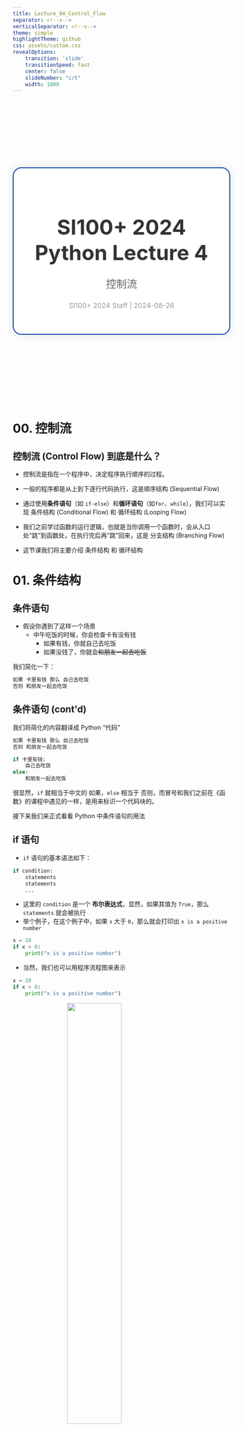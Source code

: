 ```yaml
---
title: Lecture_04_Control_Flow
separator: <!--s-->
verticalSeparator: <!--v-->
theme: simple
highlightTheme: github
css: assets/custom.css
revealOptions:
    transition: 'slide'
    transitionSpeed: fast
    center: false
    slideNumber: "c/t"
    width: 1000
---
```



<div style="display: flex; justify-content: center; align-items: center; height: 700px;">
  <div style="text-align: center; padding: 40px; background-color: white; border: 2px solid rgb(0, 63, 163); border-radius: 20px; box-shadow: 0 0 20px rgba(0,0,0,0.1);">
    <h1 style="font-size: 48px; font-weight: bold; margin-bottom: 20px; color: #333;">SI100+ 2024 Python Lecture 4</h1>
    <p style="font-size: 24px; color: #666;">控制流</p>
    <p style="font-size: 16px; color: #999; margin-top: 20px;">SI100+ 2024  Staff | 2024-08-26</p>
  </div>
</div>

<!--s-->

# 00. 控制流

<!--v-->

## 控制流 (Control Flow) 到底是什么？

- 控制流是指在一个程序中，决定程序执行顺序的过程。

- 一般的程序都是从上到下逐行代码执行，这是顺序结构 (Sequential Flow)

- 通过使用**条件语句**（如 `if-else`）和**循环语句**（如`for`、`while`），我们可以实现 条件结构 (Conditional Flow) 和 循环结构 (Looping Flow)

- 我们之前学过函数的运行逻辑，也就是当你调用一个函数时，会从入口处“跳”到函数处，在执行完后再“跳”回来，这是 分支结构 (Branching Flow)

- 这节课我们将主要介绍 条件结构 和 循环结构

<!--s-->

# 01. 条件结构

<!--v-->

## 条件语句

- 假设你遇到了这样一个场景
    - 中午吃饭的时候，你会检查卡有没有钱
        - 如果有钱，你就自己去吃饭
        - 如果没钱了，你就会~~和朋友一起去吃饭~~

我们简化一下： 

```txt
如果 卡里有钱 那么 自己去吃饭
否则 和朋友一起去吃饭
``` 

<!--v-->

## 条件语句 (cont'd)

我们将简化的内容翻译成 Python “代码”

```txt
如果 卡里有钱 那么 自己去吃饭
否则 和朋友一起去吃饭
```

```py []
if 卡里有钱:
    自己去吃饭
else:
    和朋友一起去吃饭
```

很显然，`if` 就相当于中文的 如果，`else` 相当于 否则，而冒号和我们之前在《函数》的课程中遇见的一样，是用来标识一个代码块的。

接下来我们来正式看看 Python 中条件语句的用法

<!--v-->

## if 语句

- `if` 语句的基本语法如下：

```python
if condition: 
    statements
    statements
    ...
```

- 这里的 `condition` 是一个 **布尔表达式**，显然，如果其值为 `True`，那么` statements` 就会被执行
- 举个例子，在这个例子中，如果 `x` 大于 `0`，那么就会打印出 `x is a positive number`

```py [0|1|2|3]
x = 10
if x > 0:
    print("x is a positive number")
```

<!--v-->

- 当然，我们也可以用程序流程图来表示

```py
x = 10
if x > 0:
    print("x is a positive number")
```

<img src="./images/if.png" width="50%" style="display: block; margin: 0 auto;"/>

<!--v-->

## `if-else` 语句

- `if-else` 语句的基本语法如下：

```python
if condition:
    statement1
else:
    statement2
```

- 如果 `condition` 为 `True`，那么执行 `statement1`，否则执行 `statement2`。
- 例如，下面这个例子，因为 `x`不大于 `0`，所以会打印出 `x is not a positive number`

```py [0|1|2|4|5]
x = -10
if x > 0:
    print("x is a positive number")
else:
    print("x is not a positive number")
```

<!--v-->

- 同样也可以用流程图表示

```py []
x = -10
if x > 0:
    print("x is a positive number")
else:
    print("x is not a positive number")
```

<img src="./images/if_else.png" width="80%" style="display: block; margin: 0 auto;"/>

<!--v-->

- 倘若别的情况需要考虑呢？畅想一下下列情况

```py
如果 学生卡有钱 那么
    自己去食堂吃饭
或者 虽然卡里没钱，但有现金
    去全家买个方便面
否则
    找个同学一起吃
```

我们同样可以写出这样的代码：

```py []
if 学生卡有钱:
    去食堂吃饭
elif 有现金:
    去全家买方便面
else:
    找个同学一起吃
```

可见，这个 `elif` 蕴含了一个 “如果上面的（都）不满足，但是满足紧挨着的这个条件” 的意思，那我们来介绍一下 `if-elif-else` 语句吧

<!--v-->

## `if-elif-else` 语句

- `if-elif-else` 语句的基本语法如下：

```py
if condition1:
    statement1
elif condition2:
    statement2
elif condition3:
    statement3
...
else:
    statementN
```

注意，**可以有多个 `elif` 部分，也可以不包含 `else` 部分**

每个 `elif` 后面都跟着一个条件和相应的语句。如果 `condition1` 为 `True`，执行 `statement1`；否则，检查 `condition2`，如果为 `True`，执行 `statement2`；同理，直到最后，如果所有的条件都不为 `True`，执行 `statementN`.

<!--v-->

- 举个例子

```py [0|1|2|4|6|7|0]
x = 0
if x > 0:
    print("x is a positive number")
elif x < 0:
    print("x is a negative number")
else:
    print("x is zero")
```

- 如果中间的条件被满足，则不会进行接下来的比较了（哪怕条件满足）

```py [0|1|2|4|5|0]
x = 0
if x > 1:
    print("x > 1")
elif x < 1:
    print("x < 1")
elif x == 0:
    print("x is zero")
```

- 是不是有点类似 布尔表达式 中的 短路？

<!--v-->

## Nested `if`-statements 嵌套

- `if`、`elif` 和 `else` 主体中的所有语句也可以是条件语句，他们可以层层叠加，组成非常复杂的 `if` 网络（但是千万不要在实践中这么做！！！）

<img src="./images/image.png" width="70%" style="display: block; margin: 0 auto;"/>

<!--v-->

- 下面来看一个简单的例子

<div style="column-count: 2">

```py [0|1|2|4|5|7|9|10|0]
x = 50
if x < 2:
    print('Small')
else:
    if x < 10:
        print('Medium')
    elif x < 20:
        print('Big')
    elif x < 100:
        print('Huge')
    else:
        print('Ginormous')
```


<img src="./images/image-4.png" width="100%" style="display: block; margin: 0 auto;"/>

</div>

<!--v-->

- 但是并不建议你这么写，我们完全可以让他变得更加简单 (`else + if => elif`)

<div style="display: flex; align-items: center; justify-content: center;margin: 2vh;">

```py [0|3-4]
if x < 2:
    print('Small')
else:
    if x < 10:
        print('Medium')
    elif x < 20:
        print('Big')
    elif x < 100:
        print('Huge')
    else:
        print('Ginormous')
``` 
<!-- .element: style="margin: 1vh" -->

```py [0|3]
if x < 2:
    print('Small')
elif x < 10:
    print('Medium')
elif x < 20:
    print('Big')
elif x < 100:
    print('Huge')
else:
    print('Ginormous')
```
<!-- .element: style="margin: 1vh" -->

</div>

<!--v-->

## Example:

- 【2024 四川内江高三一模】如图是一个电子元件在处理数据时的流程图：

<img src="./images/image-10.png" width="70%" style="display: block; margin: 0 auto;"/>

```py []
def f(x):
    if x >= 1:
        y1 = x + 2
        return y1 ** 2
    else: # 写成 elif x < 1: 也可以，但没必要
        y2 = x ** 2
        return y2 + 2

x = int(input("请输入 x"))
print(f(x))
```

<!--v-->

## Example: 登机判断

```py []
def fly():
    ticket = int(input("是否购买机票（0-未购买 1-购买）"))
    safety = int(input("是否通过安检（0-未通过 1-通过）"))
    
    if ticket == 1 and safety == 1:
        print("请登机")
    elif ticket == 1 and safety != 1:
        print("未通过安检，不能登机")
    else:
        print("没有机票不能登机")
```

<!--s-->

# 02. 更多类型！列表、元组与字典

<!--v-->

## 列表 (`list`)

- 创建列表
    - `empty_list = []`
    - `fruits = ['apple', 'banana', 'cherry']`
    - 元素用 `,` 分隔

- 访问列表中的元素
    - 列表中可能有多个元素，我们用 **下标/索引** (index) 来访问
    - `fruits[1] = ?`: 索引从 `0` 开始

- 修改特定元素
    - `fruits[1] = 'blueberry'`

- 追加元素
    - 在末尾添加：`fruits.append('date')`

<!--v-->
## 列表 (`list`) (cont'd)

- 删除元素
    - 删除指定元素 `fruits.remove('banana')`
    - 删除指定索引的元素 `del fruits[1]`
    - 移除（并返回）最后一个元素 `last_fruit = fruits.pop()`

- 切片 (slide)
    - `fruits[from:to:step]`

- 长度
    - 获取列表中元素个数 `length = len(fruits)`

* operator运算符

  * '+' 可以连接两个 list `fruits + ['apple', 'banana']`


<!--v-->


## List

### Nested list 嵌套列表

* 我们可以在 `list` 中嵌套其他 `list`

* `matrix = [[1, 2, 3], [4, 5, 6]]` (二维列表)

<!--v-->

## 元组 (`Tuple`)

* Python 的元组与列表类似，**不同之处在于元组的元素不能修改**。

* 元组使用小括号，列表使用方括号。

* 元组创建很简单，只需要在括号中添加元素，并使用逗号隔开即可。

```python []
tup1 = ('physics', 'chemistry', 1997, 2000)
tup2 = (1, 2, 3, 4, 5 )
tup3 = (50,) # 元组中只包含一个元素时，需要在元素后面添加逗号
```

* 访问方法和list相同，只是元组中的元素值是不允许修改的。

<!--v-->

## 集合 (`Set`)

* 集合是一个无序的不重复元素序列。

* 集合中的元素不会重复，并且可以进行交集、并集、差集等常见的集合操作

* 可以使用大括号 { } 创建集合，元素之间用逗号 , 分隔， 或者也可以使用 `set()` 函数创建集合

```python []
set1 = {1, 2, 3, 4}            # 直接使用大括号创建集合
set2 = set([4, 5, 6, 7])      # 使用 set() 函数从列表创建集合
```

<!--v-->

## 区分python中的四种集合数据类型

### （列表，元组，集合，字典）

1. 列表（List）：有序，可更改，可以有重复的成员

2. 元组（tuple）：有序，不可更改，可以有重复的成员

3. 集合（set）：无序，无索引，没有重复的成员。

4. 字典 （Dictionary）：无序，可更改，有索引，没有重复的成员(见末尾)

<!--s-->

# 03.循环语句

<!--v-->

## 循环

- 简单来说，循环语句就是让代码 **反复执行** 某个操作， **直到** 满足某个条件为止。
- 在 Python 中，最常用的循环语句就是 `for` 和 `while`

<!--v-->

## `while` - 很内向，吃饱了也不说话 

```py []
hungry = 10 # 如饱
print("很内向，吃饱了也不说话，就一直", end="")

while hungry > 0:
    print("吃", end="")
    hungry = hungry - 1

print()
print("吃饱了")
```

<!--v-->

## `while` 循环

```python
while condition：
    statements
```

<div style="column-count:2">

- 判断条件 (`condition`) 可以是任何表达式
- 当判断条件为 `False` 时，循环结束，否则一直循环
- 为了保证不会进入死循环 (infinite loop)，我们需要在 **循环体** （也就是循环要做的事情）中对先前的判断条件 **有所改变**

<img src="./images/image-9.png" width="80%"/>

</div>

<!--v-->

## Example: 猜数字

```py []
ans = 25
guess = input("请猜测: ")

while(ans != guess):
    if(ans < guess):
        print("大了")
    else:
        print("小了")
    guess = input("请重猜: ")

print("猜对了")
```

<!--v-->

## `break`, `continue`

- `break` 用于立即终止循环。无论循环条件是否为真，执行到 `break` 语句时，循环都会 **立刻结束**，跳出循环。
- `continue` 用于跳过 **当前的迭代**，并立即进行下一次迭代。后面的语句会被跳过，并直接进入下一次循环的条件判断。

<div style="display: flex; align-items: center; justify-content: center;margin: 2vh;">

```py [0|5|6|8|0]
i = 0
while i < 5:
    i += 1 # i += 1 就是 i = i + 1
    print(i)
    if i == 3:
        break
    print(i)
print("end.")
# Output: 1 1 2 2 3 end.
```
<!-- .element: style="margin:1vh"-->

```py [0|5|6|2|0]
i = 0
while i < 5:
    i += 1
    print(i)
    if i == 3:
        continue
    print(i)
print("end.")
# Output: 1 1 2 2 3 4 4 5 5 end.
```
<!-- .element: style="margin:1vh"-->

</div>

<!--v-->

## Example: 进制转换 (HARD)

- 还记得我们在扫盲课中介绍的，如何将十进制整数转换为二进制整数吗？
- 短除法！**每次** 除以 `2`， **直到** 商为 `0`，把结果从下往上读

```txt
将 10 转换为二进制 => 1010
10/2=5  ......0
5/2=2   ......1
2/2=1   ......0
1/2=0   ......1
```
<!--v-->

## Example: 进制转换 (HARD)

- 还记得我们在扫盲课中介绍的，如何将十进制整数转换为二进制整数吗？
- 短除法！**每次** 除以 `2`， **直到** 商为 `0`，把结果从下往上读

```py []
def decimal_to_binary(n):  
    binary_num = ''  
    while n > 0:  
        remainder = n % 2  
        binary_num = str(remainder) + binary_num # 不能写成 +=, 顺序不对
        n //= 2 # n = n // 2
    return binary_num  

decimal_number = 10
binary_number = decimal_to_binary(decimal_number)  
print(decimal_number, "的二进制是", binary_number)
```

- 请注意：这里最后的**binary_num**事实上是**string**类型的

<!--v-->

## `for` - 让你练习时长两年半

```py []
skills = ['唱', '跳', 'rap', '篮球']

print("前面忘了，喜欢")

for skill in skills:
    print(skill, end=", ")

print("Music!")
```

<!--v-->

## `for ... in` - 遍历

- `for` 循环可以 **遍历** 任何序列的项目，如一个列表或者一个字符串

```py []
for char in "123456":
    print(char, end="!")
print()
print(char) # char 在循环后仍然可用！写代码的时候小心变量名重名带来隐晦的错误！
```

```txt
1!2!3!4!5!6!
6
```

```py []
for fruit in ["apple", "banana", "cherry"]:
    print(fruit, end=", ")
```

```txt
apple, banana, cherry, 
```

<!--v-->

## `for` 中的 `break`, `continue`

- 行为和 `while` 一样，你还记得吗？

```py []
for fruit in ["apple", "banana", "cherry"]:
    if fruit == "banana": # 当遇到 banana 时结束循环
        break
    print(fruit, end=", ")
print("end.")
```

```py []
for fruit in ["apple", "banana", "cherry"]:
    if fruit == "banana": # 当遇到 banana 时跳过本轮循环
        continue
    print(fruit, end=", ")
print("end.")
```

<!--v-->

## 提一嘴：字符串 VS 列表

- 列表可以靠 `list1[i]` 获取单个元素，通过 `list1[start:end:step]` 切片
- 字符串可以靠 `str1[i]` 获取单个字符，通过 `str1[start:end:step]` 切片

- - -

- 列表的下标从 `0` 开始
- 字符串的下标从 `0` 开始

- - -

- 列表可以靠 `list1.append(item)` 添加
- 字符串可以靠 `str1 = str1 + "..."` 添加

- - -

- 两个列表可以通过 `+` 有序连接
- 两个字符串可以通过 `+` 有序连接

<!--v-->

## 来看一个奇怪的例子

```py []
li = [1, 3, 5, 7, 9, 11]
for i in li: # 一边迭代一边修改很危险！
    if i == 5:
        li.remove(i)
    print(i, end=' ')
```

<!--v-->

## Nested `for` statement 循环嵌套

```python
for i in [1, 2, 3]:
    for j in [1, 2, 3]:
        print(i * j, end=' ')
    print()
print('Bingo')
```

输出如下：

```python
1 2 3
2 4 6
3 6 9
Bingo
```

<!--v-->

## 太小了，我要一个 100 的循环 - `range`

```py
range(stop), range(start, stop), range(start, stop, step)
```

- `range` 能生成从 `start` 到 `stop` **而不包含 `stop`** 的“一列数”

```py []
>>> type(range(0, 10))       # range's type is `range`
<class 'range'>              # but we can convert it to list
>>> list(range(4))
[0, 1, 2, 3]                 # range(m) range from zero to m-1
>>> list(range(3, 9))
[3, 4, 5, 6, 7, 8]           # range(x, y) range from x to y-1
>>> list(range(3, 9, 2))
[3, 5, 7]
>>> list(range(7, 2, -1))    # range(x,y,-1) range form x to y+1
[7, 6, 5, 4, 3]
# range(x, y, step_size)
>>> list(range(4, 1))
[]                           # if x>y, it will be an empty object
```

<!--v-->

## Example: 判断奇数、偶数

- 这里涉及到了一点关于 [格式化输出](https://docs.python.org/zh-cn/3/tutorial/inputoutput.html) 的用法，RTFM

```python
for i in range(1, 11):
    if i % 2 == 0:
        print(f'Num:{i:2}: even')
    else:
        print(f'Num:{i:2}: odd')
```

<!--v-->

## 刚刚提过的小问题

```py []
num = 2
print("num =", num)

for num in [1, 5, 10]: # num 将覆盖外层的变量
    print(num,end=' ')

print()
print("num =", num) # 循环用的变量会被遗留下来，即使 num 也是由循环创建的
```

```txt
num = 2
1 5 10 
num = 10
```

- 编程习惯很重要，干净和有区分度的命名会避免小 bug
- 循环中，旧时通常使用 `i`, `j`, `k` 作为循环变量

<!--v-->

## Example: 判断质数

```py []
def is_prime(num):
    # 思路：默认输入的是一个素数，除非我们找到了一个因子
    if num < 2:
        return False # 0 和 1 不是素数！可以提前结束！
    for i in range(2, num):
        if num % i == 0:
            return False # 找到了一个因子，不是素数，函数提前结束！
    return True # 没有找到因子，是素数！

input_num = int(input("Input a number:"))

print(is_prime(input_num))
```

<!--s-->

## Takeaway Message

- 控制流是什么？
    - 条件结构
        - `if` ——如果
        - `if-else` ——如果，否则
        - `if-elif-else` —— `elif = else + if`
        - Nested-`if` 及正确化简
    - 循环结构
        - `while` ——满足条件一直做！
        - `for` ——遍历！逐个访问！
        - `break`, `continue` ——停下还是跳过
        - `range`：`for`的好帮手
        - 循环的嵌套

<!--s-->

## Takeaway Message (cont'd)

- 新学到的类型
    - `list` ——无序、什么都装的下的列表
    - `tuple` ——无法改变的“列表”
    - `set` ——集合，永远没有重复！

<!--s-->

<div style="display: flex; justify-content: center; align-items: center; height: 700px;" id="canvas">
  <div style="text-align: center; padding: 40px; background-color: white; border-radius: 20px; box-shadow: 0 0 20px rgba(0,0,0,0.1);">
    <div style="display: inline-block; padding: 20px 40px; border-radius: 10 px; margin-bottom: 20px;">
      <h1 style="font-size: 48px; font-weight: bold; margin: 0; color: rgb(16, 33, 89)">Thanks for Listening</h1>
    </div>
    <p style="font-size: 24px; color: #666; margin: 0;">Any questions?</p>
  </div>
</div>


<!--v-->

# ??. 附加部分

由于各种原因，不确定是否有充足的时间，这一部分不一定会在上课中讲到～

但是我们会在 Notebook 中正常提供，供大家自行阅读～

**如果大家对某个内容呼声很高，可以在 Piazza 上发帖，也可以拉朋友来给你点赞（点 Good Notes / Good Question）！我们会做更多 Notebook / 视频带大家了解！**

<!--s-->

## 字典 (Dict)

* 字典的每个键值 **`key:value`** 用冒号 `:` 分割，每个键值对之间用逗号 `,` 分割，整个字典包括在花括号 `{}` 中 ,格式如下所示：
* 就像我们查《新华字典》，字就是 `key`，字的释义就是 `value`

```python
d = { key1 : value1, key2 : value2 }
```

* 键一般是唯一的、不可变的，如果重复最后的一个键值对会替换前面的，值不需要唯一。

```python
my_info = { # 这里用了一个比较美观的换行写法，适用于长文本排版
    "course_name": "SI 100+",
    "semester": "2023 Summer", # 这个逗号可选
}
```

形如 `"name": "ZAMBAR"` 的我们称之为**键值对** (key-value pairs)

<!--v-->

## 字典 (Dict) (cont'd)

更多请看即将 Release 的 Python 进阶 课程！

<!--v-->

## 简单的调试：追踪你的代码运行

- 注意到资料的**猜数字**代码左侧有一个小红点了吗？这个点的名字叫断点 (breakpoint)
- 鼠标悬浮在当前行的最左侧，就可以启用/禁用该断点
- 使用**调试**模式启动（代码块旁边有一个 ▶️ 的下拉菜单里，有一个 调试该代码块）时
    - 代码会自动在此处停止
    - 上面会多出一个执行的小方框
        - 我们暂时只需要无脑点 步入 (Step into) 就可以一步一步执行了
        - 上面小方框里的 ▶️ 代表继续，继续执行到下一次遇见断点或结束
    - 左侧会切换到 运行与调试 的菜单
        - 最上面写了一些探测到的变量，你可以实时观察他们
        - 中间是 监视，点击 + 可以输入一个 **表达式** 进行观测，就像实时 `print` 一样，非常方便
        - **小任务: 尝试观察 guess, 和 guess + 1**
    - 代码会有一行亮着的行，代表 **下一步** 将执行的代码

<!--v-->

## 格式化输出：让输出更美，字符串不分家！

- **判断奇偶的代码**里涉及到了一点关于 [格式化输出](https://docs.python.org/zh-cn/3/tutorial/inputoutput.html) 的用法，RTFM
    - 字符串前的 `f` 是什么意思？
    - 字符串里的 `{i:2}` 是什么意思？运行的时候被替换成了什么？
    - 如果去掉 `:2` 输出是什么？你能明白 `:2` 的意思了吗？
    - 输出的格式是否更美观了？字符串是否可以从分割的变成一个整体了？
    - 你能理解格式化输出的意义了吗？
- 其实观察就可以发现，就是“让数字占据两位，用空格补齐”，那如果数字有三位呢？修改代码，观察结果。